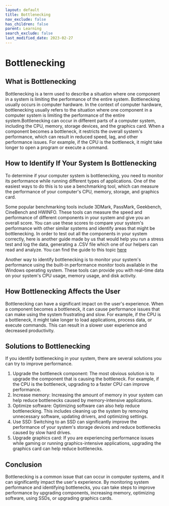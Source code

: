 ```yaml
---
layout: default
title: Bottlenecking
nav_exclude: false
has_children: false
parent: Learning
search_exclude: false
last_modified_date: 2023-02-27
---
```


# Bottlenecking

## What is Bottlenecking
Bottlenecking is a term used to describe a situation where one component in a system is limiting the performance of the entire system. Bottlenecking usually occurs in computer hardware. In the context of computer hardware, bottlenecking usually refers to the situation where one component in a computer system is limiting the performance of the entire system.Bottlenecking can occur in different parts of a computer system, including the CPU, memory, storage devices, and the graphics card. When a component becomes a bottleneck, it restricts the overall system's performance, which can result in reduced speed, lag, and other performance issues. For example, if the CPU is the bottleneck, it might take longer to open a program or execute a command.

## How to Identify If Your System Is Bottlenecking
To determine if your computer system is bottlenecking, you need to monitor its performance while running different types of applications. One of the easiest ways to do this is to use a benchmarking tool, which can measure the performance of your computer's CPU, memory, storage, and graphics card.

Some popular benchmarking tools include 3DMark, PassMark, Geekbench, CineBench and HWINFO. These tools can measure the speed and performance of different components in your system and give you an overall score. You can use these scores to compare your system's performance with other similar systems and identify areas that might be bottlenecking. In order to test out all the components in your system correctly, here is another guide made by us that would help you run a stress test and log the data, generating a .CSV file which one of our helpers can read and analyze. You can find the guide to this topic [here](https://rtech.support/docs/guides/hwinfo.html)

Another way to identify bottlenecking is to monitor your system's performance using the built-in performance monitor tools available in the Windows operating system. These tools can provide you with real-time data on your system's CPU usage, memory usage, and disk activity.

## How Bottlenecking Affects the User
Bottlenecking can have a significant impact on the user's experience. When a component becomes a bottleneck, it can cause performance issues that can make using the system frustrating and slow. For example, if the CPU is a bottleneck, it might take longer to load applications, process data, or execute commands. This can result in a slower user experience and decreased productivity.


## Solutions to Bottlenecking
If you identify bottlenecking in your system, there are several solutions you can try to improve performance.

1. Upgrade the bottleneck component: The most obvious solution is to upgrade the component that is causing the bottleneck. For example, if the CPU is the bottleneck, upgrading to a faster CPU can improve performance.
2. Increase memory: Increasing the amount of memory in your system can help reduce bottlenecks caused by memory-intensive applications.
3. Optimize software: Optimizing software can also help reduce bottlenecking. This includes cleaning up the system by removing unnecessary software, updating drivers, and optimizing settings. 
4. Use SSD: Switching to an SSD can significantly improve the performance of your system's storage devices and reduce bottlenecks caused by slow hard drives.
5. Upgrade graphics card: If you are experiencing performance issues while gaming or running graphics-intensive applications, upgrading the graphics card can help reduce bottlenecks.

## Conclusion
Bottlenecking is a common issue that can occur in computer systems, and it can significantly impact the user's experience. By monitoring system performance and identifying bottlenecks, you can take steps to improve performance by upgrading components, increasing memory, optimizing software, using SSDs, or upgrading graphics cards.
